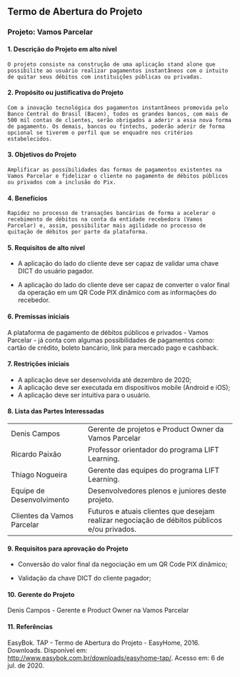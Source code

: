 ## Termo de Abertura do Projeto

### Projeto: Vamos Parcelar

#### 1. Descrição do Projeto em alto nível
	O projeto consiste na construção de uma aplicação stand alone que possibilite ao usuário realizar pagamentos instantâneos com o intuito de quitar seus débitos com instituições públicas ou privadas.

#### 2. Propósito ou justificativa do Projeto
	Com a inovação tecnológica dos pagamentos instantâneos promovida pelo Banco Central do Brasil (Bacen), todos os grandes bancos, com mais de 500 mil contas de clientes, serão obrigados a aderir a essa nova forma de pagamento. Os demais, bancos ou fintechs, poderão aderir de forma opcional se tiverem o perfil que se enquadre nos critérios estabelecidos.

#### 3. Objetivos do Projeto
	Amplificar as possibilidades das formas de pagamentos existentes na Vamos Parcelar e fidelizar o cliente no pagamento de débitos públicos ou privados com a inclusão do Pix.


#### 4. Benefícios
	Rapidez no processo de transações bancárias de forma a acelerar o recebimento de débitos na conta da entidade recebedora (Vamos Parcelar) e, assim, possibilitar mais agilidade no processo de quitação de débitos por parte da plataforma.

#### 5. Requisitos de alto nível

- A aplicação do lado do cliente deve ser capaz de validar uma chave DICT do usuário pagador.

- A aplicação do lado do cliente deve ser capaz de converter o valor final da operação em um QR Code PIX dinâmico com as informações do recebedor.


#### 6. Premissas iniciais
  A plataforma de pagamento de débitos públicos e privados - Vamos Parcelar - já conta com algumas possibilidades de pagamentos como: cartão de crédito, boleto bancário, link para mercado pago e cashback.


#### 7. Restrições iniciais
- A aplicação deve ser desenvolvida até dezembro de 2020;
- A aplicação deve ser executada em dispositivos mobile (Android e iOS);
- A aplicação deve ser intuitiva para o usuário.

#### 8. Lista das Partes Interessadas

|          |               |
|----------|---------------|
|Denis Campos|Gerente de projetos e Product Owner da Vamos Parcelar|
|Ricardo Paixão|Professor orientador do programa LIFT Learning.|
|Thiago Nogueira|Gerente das equipes do programa LIFT Learning.|
|Equipe de Desenvolvimento|Desenvolvedores plenos e juniores deste projeto.|
|Clientes da Vamos Parcelar|Futuros e atuais clientes que desejam realizar negociação de débitos públicos e/ou privados.

#### 9. Requisitos para aprovação do Projeto

- Conversão do valor final da negociação em um QR Code PIX dinâmico;

- Validação da chave DICT do cliente pagador;

#### 10. Gerente do Projeto

Denis Campos - Gerente e Product Owner na Vamos Parcelar


#### 11. Referências

EasyBok. TAP - Termo de Abertura do Projeto - EasyHome, 2016. Downloads. Disponível em: <http://www.easybok.com.br/downloads/easyhome-tap/>. Acesso em: 6 de jul. de 2020.
